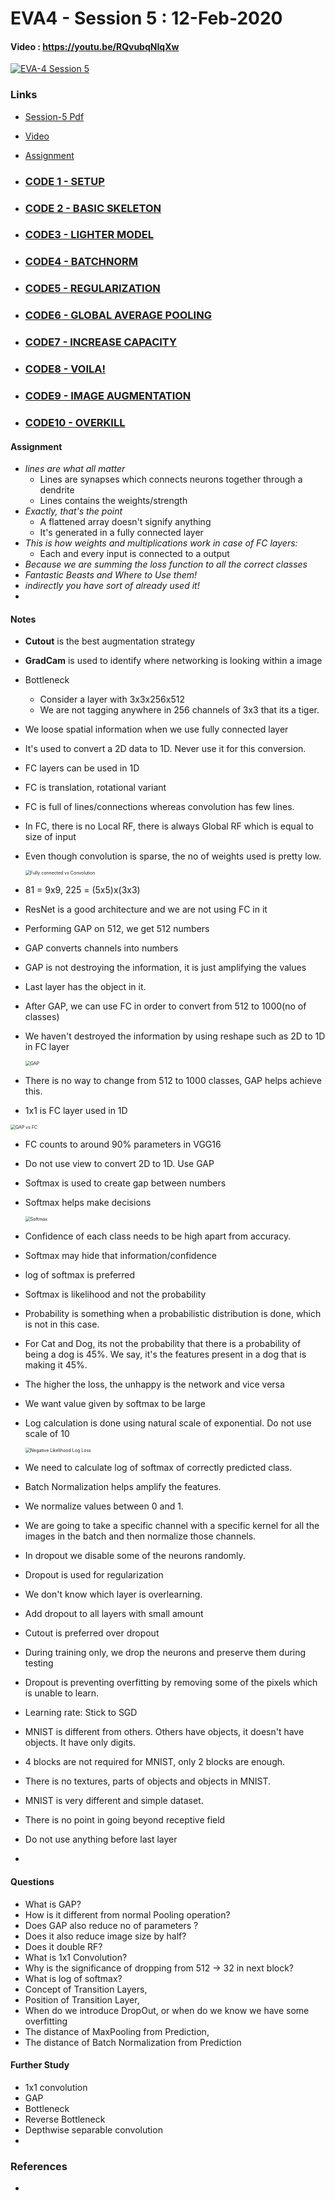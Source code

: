 # EVA4 - Session 5 : 12-Feb-2020

#### Video  : https://youtu.be/RQvubqNIqXw

[![EVA-4 Session 5](http://img.youtube.com/vi/RQvubqNIqXw/0.jpg)](https://youtu.be/RQvubqNIqXw)

### Links

- [Session-5 Pdf](S5.pdf)

- [Video](https://youtu.be/RQvubqNIqXw)

- [Assignment](https://colab.research.google.com/drive/1uJZvJdi5VprOQHROtJIHy0mnY2afjNlx)

- ### **[ CODE 1 - SETUP ](https://colab.research.google.com/drive/1aFgWmHNJoCyZ56zRvoE8xUdAe285aWmb)**

- ### **[ CODE 2 - BASIC SKELETON ](https://colab.research.google.com/drive/1zx12oDfnadaVjEwQfUtAwfCQTSqZxRwj)**

- ### **[CODE3 - LIGHTER MODEL](https://colab.research.google.com/drive/1t0jdeu4Rg-GRPm2RNs7q1-MvA_3uCPyW)**

- ### **[ CODE4 - BATCHNORM ](https://colab.research.google.com/drive/12rQ81lvZSVuVJNLZPKEXcpEzpj1yG304)**

- ### **[ CODE5 - REGULARIZATION ](https://colab.research.google.com/drive/1Go7RjeKO_vfpwrL5iASjRqRckYdIarMu)**

- ### **[ CODE6 - GLOBAL AVERAGE POOLING ](https://colab.research.google.com/drive/1sdrerGJCxke700Rm8HsAn67Qno10sdQc)**

- ### **[ CODE7 - INCREASE CAPACITY ](https://colab.research.google.com/drive/1TYGkW7UI_yEiHnKM7EpqWOPreNlGzohA)**

- ### **[ CODE8 - VOILA! ](https://colab.research.google.com/drive/1UZgYzHP_nQfh5o6EUu6XLY0CE-UpjWZW)**

- ### **[ CODE9 - IMAGE AUGMENTATION ](https://colab.research.google.com/drive/1Pm5XDZ_lwfQUbV30UpacmOcj0_Xb___K)**

- ### **[ CODE10 - OVERKILL ](https://colab.research.google.com/drive/1s8m6WQbR88u9B9981e-iy4JlUCppG1mG)**

#### Assignment

- *lines are what all matter*
  - Lines are synapses which connects neurons together through a dendrite
  - Lines contains the weights/strength 
- *Exactly, that's the point*
  - A flattened array doesn't signify anything
  - It's generated in a fully connected layer
- *This is how weights and multiplications work in case of FC layers:*
  - Each and every input is connected to a output
- *Because we are summing the loss function to all the correct classes*
- *Fantastic Beasts and Where to Use them!*
- *indirectly you have sort of already used it!*
- 

#### Notes

- **Cutout** is the best augmentation strategy

- **GradCam** is used to identify where networking is looking within a image

- Bottleneck

  - Consider a layer with 3x3x256x512
  - We are not tagging anywhere in 256 channels of 3x3 that its a tiger.

- We loose spatial information when we use fully connected layer

- It's used to convert a 2D data to 1D. Never use it for this conversion. 

- FC layers can be used in 1D 

- FC is translation, rotational variant

- FC is full of lines/connections whereas convolution has few lines.

- In FC, there is no Local RF, there is always Global RF which is equal to size of input

- Even though convolution is sparse, the no of weights used is pretty low.

  <img src=".\assets\FC-conv.jpeg" alt="Fully connected vs Convolution" style="zoom:50%;" />

- 81 = 9x9, 225 = (5x5)x(3x3)

- ResNet is a good architecture and we are not using FC in it

- Performing GAP on 512, we get 512 numbers

- GAP converts channels into numbers

- GAP is not destroying the information, it is just amplifying the values

- Last layer has the object in it.

- After GAP, we can use FC in order to convert from 512 to 1000(no of classes)

- We haven't destroyed the information by using reshape such as 2D to 1D in FC layer

  <img src=".\assets\gap.jpeg" alt="GAP" style="zoom:50%;" />

- There is no way to change from 512 to 1000 classes, GAP helps achieve this.

-  1x1 is FC layer used in 1D

  <img src=".\assets\gap-fc.jpeg" alt="GAP vs FC" style="zoom:50%;" />

- FC counts to around 90% parameters in VGG16

- Do not use view to convert 2D to 1D. Use GAP

- Softmax is used to create gap between numbers

- Softmax helps make decisions

  <img src=".\assets\softmax.jpeg" alt="Softmax" style="zoom:50%;" />

- Confidence of each class needs to be high apart from accuracy.

- Softmax may hide that information/confidence

- log of softmax is preferred

- Softmax is likelihood and not the probability

- Probability is something when a probabilistic distribution is done, which is not in this case.

- For Cat and Dog, its not the probability that there is a probability of being a dog is 45%. We say, it's the features present in a dog that is making it 45%.

- The higher the loss, the unhappy is the network and vice versa

- We want value given by softmax to be large

- Log calculation is done using natural scale of exponential. Do not use scale of 10

  <img src=".\assets\negative-log-loss.jpeg" alt="Negative Likelihood Log Loss" style="zoom:50%;" />

- We need to calculate log of softmax of correctly predicted class.

- Batch Normalization helps amplify the features.

- We normalize values between 0 and 1.

- We are going to take a specific channel with a specific kernel for all the images in the batch and then normalize those channels.

- In dropout we disable some of the neurons randomly.

- Dropout is used for regularization

- We don't know which layer is overlearning.

- Add dropout to all layers with small amount

- Cutout is preferred over dropout

- During training only, we drop the neurons and preserve them during testing

- Dropout is preventing overfitting by removing some of the pixels which is unable to learn.

- Learning rate: Stick to SGD

- MNIST is different from others. Others have objects, it doesn't have objects. It have only digits.

- 4 blocks are not required for MNIST, only 2 blocks are enough.

- There is no textures, parts of objects and objects in MNIST.

- MNIST is very different and simple dataset.

- There is no point in going beyond receptive field

- Do not use anything before last layer

- 



#### Questions

- What is GAP? 
- How is it different from normal Pooling operation? 
- Does GAP also reduce no of parameters ?
- Does it also reduce image size by half?
- Does it double RF?
- What is 1x1 Convolution?
- Why is the significance of dropping from 512 -> 32 in next block? 
- What is log of softmax?
- Concept of Transition Layers,
- Position of Transition Layer,
- When do we introduce DropOut, or when do we know we have some overfitting
- The distance of MaxPooling from Prediction,
- The distance of Batch Normalization from Prediction

#### Further Study

- 1x1 convolution
- GAP
- Bottleneck
- Reverse Bottleneck
- Depthwise separable convolution
- 

### References

- 